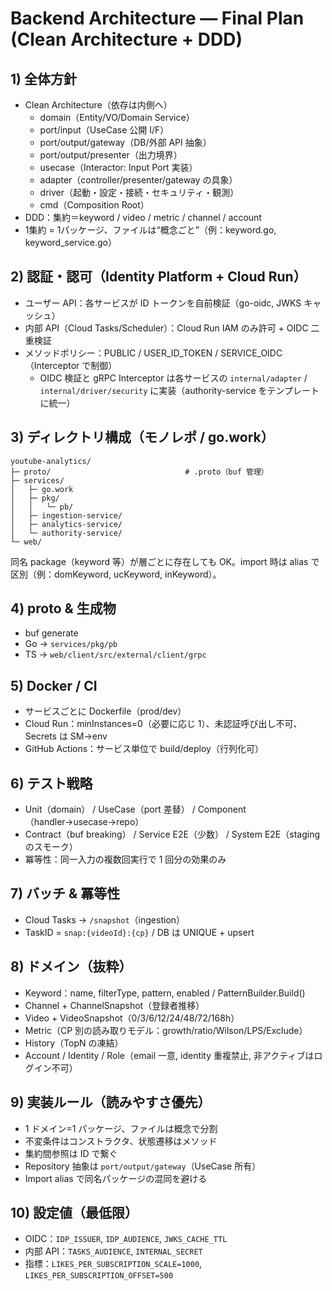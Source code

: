 # Backend Architecture — Final Plan (Clean Architecture + DDD)

## 1) 全体方針
- Clean Architecture（依存は内側へ）
  - domain（Entity/VO/Domain Service）
  - port/input（UseCase 公開 I/F）
  - port/output/gateway（DB/外部 API 抽象）
  - port/output/presenter（出力境界）
  - usecase（Interactor: Input Port 実装）
  - adapter（controller/presenter/gateway の具象）
  - driver（起動・設定・接続・セキュリティ・観測）
  - cmd（Composition Root）
- DDD：集約＝keyword / video / metric / channel / account
- 1集約 = 1パッケージ、ファイルは“概念ごと”（例：keyword.go, keyword_service.go）

## 2) 認証・認可（Identity Platform + Cloud Run）
- ユーザー API：各サービスが ID トークンを自前検証（go-oidc, JWKS キャッシュ）
- 内部 API（Cloud Tasks/Scheduler）：Cloud Run IAM のみ許可 + OIDC 二重検証
- メソッドポリシー：PUBLIC / USER_ID_TOKEN / SERVICE_OIDC（Interceptor で制御）
  - OIDC 検証と gRPC Interceptor は各サービスの `internal/adapter` / `internal/driver/security` に実装（authority-service をテンプレートに統一）

## 3) ディレクトリ構成（モノレポ / go.work）

```
youtube-analytics/
├─ proto/                              # .proto（buf 管理）
├─ services/
│   ├─ go.work
│   ├─ pkg/
│   │   └─ pb/
│   ├─ ingestion-service/
│   ├─ analytics-service/
│   └─ authority-service/
└─ web/
```

同名 package（keyword 等）が層ごとに存在しても OK。import 時は alias で区別（例：domKeyword, ucKeyword, inKeyword）。

## 4) proto & 生成物
- buf generate
- Go → `services/pkg/pb`
- TS → `web/client/src/external/client/grpc`

## 5) Docker / CI
- サービスごとに Dockerfile（prod/dev）
- Cloud Run：minInstances=0（必要に応じ 1）、未認証呼び出し不可、Secrets は SM→env
- GitHub Actions：サービス単位で build/deploy（行列化可）

## 6) テスト戦略
- Unit（domain） / UseCase（port 差替） / Component（handler→usecase→repo）
- Contract（buf breaking） / Service E2E（少数） / System E2E（staging のスモーク）
- 冪等性：同一入力の複数回実行で 1 回分の効果のみ

## 7) バッチ & 冪等性
- Cloud Tasks → `/snapshot`（ingestion）
- TaskID = `snap:{videoId}:{cp}` / DB は UNIQUE + upsert

## 8) ドメイン（抜粋）
- Keyword：name, filterType, pattern, enabled / PatternBuilder.Build()
- Channel + ChannelSnapshot（登録者推移）
- Video + VideoSnapshot（0/3/6/12/24/48/72/168h）
- Metric（CP 別の読み取りモデル：growth/ratio/Wilson/LPS/Exclude）
- History（TopN の凍結）
- Account / Identity / Role（email 一意, identity 重複禁止, 非アクティブはログイン不可）

## 9) 実装ルール（読みやすさ優先）
- 1 ドメイン=1 パッケージ、ファイルは概念で分割
- 不変条件はコンストラクタ、状態遷移はメソッド
- 集約間参照は ID で繋ぐ
- Repository 抽象は `port/output/gateway`（UseCase 所有）
- Import alias で同名パッケージの混同を避ける

## 10) 設定値（最低限）
- OIDC：`IDP_ISSUER`, `IDP_AUDIENCE`, `JWKS_CACHE_TTL`
- 内部 API：`TASKS_AUDIENCE`, `INTERNAL_SECRET`
- 指標：`LIKES_PER_SUBSCRIPTION_SCALE=1000`, `LIKES_PER_SUBSCRIPTION_OFFSET=500`

